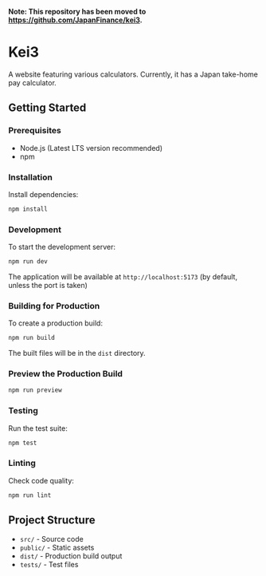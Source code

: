 **Note: This repository has been moved to https://github.com/JapanFinance/kei3.**

# Kei3

A website featuring various calculators. Currently, it has a Japan take-home pay calculator.

## Getting Started

### Prerequisites

- Node.js (Latest LTS version recommended)
- npm

### Installation

Install dependencies:
```bash
npm install
```

### Development

To start the development server:

```bash
npm run dev
```

The application will be available at `http://localhost:5173` (by default, unless the port is taken)

### Building for Production

To create a production build:

```bash
npm run build
```

The built files will be in the `dist` directory.

### Preview the Production Build

```bash
npm run preview
```

### Testing

Run the test suite:

```bash
npm test
```

### Linting

Check code quality:

```bash
npm run lint
```

## Project Structure

- `src/` - Source code
- `public/` - Static assets
- `dist/` - Production build output
- `tests/` - Test files

